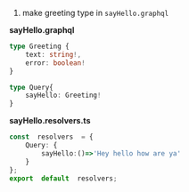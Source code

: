 1. make greeting type in `sayHello.graphql`

**sayHello.graphql**
```typescript
type Greeting {
	text: string!,
	error: boolean!
}

type Query{
	sayHello: Greeting!
}
```


**sayHello.resolvers.ts**
```typescript
const  resolvers  = {
	Query: {
		sayHello:()=>'Hey hello how are ya'
	}
};
export  default  resolvers;
```


<!--stackedit_data:
eyJoaXN0b3J5IjpbLTY4MDI1MTExMiwtMTM4OTcyNzIwOCwtNz
YzMDgzNzQ1LC0yMDg4NzQ2NjEyXX0=
-->
